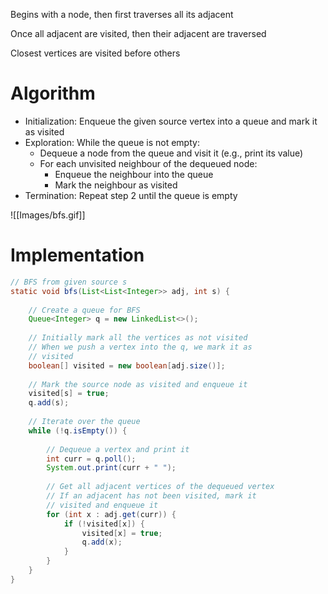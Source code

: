 Begins with a node, then first traverses all its adjacent

Once all adjacent are visited, then their adjacent are traversed

Closest vertices are visited before others

# Algorithm


- Initialization: Enqueue the given source vertex into a queue and mark it as visited
- Exploration: While the queue is not empty:
	- Dequeue a node from the queue and visit it (e.g., print its value)
	- For each unvisited neighbour of the dequeued node:
		- Enqueue the neighbour into the queue
		- Mark the neighbour as visited
- Termination: Repeat step 2 until the queue is empty

![[Images/bfs.gif]]

# Implementation

```java
// BFS from given source s
static void bfs(List<List<Integer>> adj, int s) {
  
	// Create a queue for BFS
	Queue<Integer> q = new LinkedList<>();
	
	// Initially mark all the vertices as not visited
	// When we push a vertex into the q, we mark it as 
	// visited
	boolean[] visited = new boolean[adj.size()];
	
	// Mark the source node as visited and enqueue it
	visited[s] = true;
	q.add(s);
	
	// Iterate over the queue
	while (!q.isEmpty()) {
	  
		// Dequeue a vertex and print it
		int curr = q.poll();
		System.out.print(curr + " ");
		
		// Get all adjacent vertices of the dequeued vertex
		// If an adjacent has not been visited, mark it 
		// visited and enqueue it
		for (int x : adj.get(curr)) {
			if (!visited[x]) {
				visited[x] = true;
				q.add(x);
			}
		}
	}
}
```

